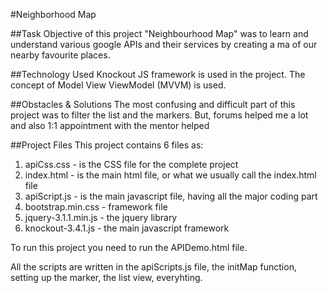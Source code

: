 #Neighborhood Map

##Task
Objective of this project "Neighbourhood Map" was to learn and understand various google APIs and their services by creating a ma of our nearby favourite places.

##Technology Used
Knockout JS framework is used in the project. The concept of Model View ViewModel (MVVM) is used.

##Obstacles & Solutions
The most confusing and difficult part of this project was to filter the list and the markers. But, forums helped me a lot and also 1:1 appointment with the mentor helped

##Project Files
This project contains 6 files as:

1. apiCss.css - is the CSS file for the complete project
2. index.html - is the main html file, or what we usually call the index.html file
3. apiScript.js - is the main javascript file, having all the major coding part
4. bootstrap.min.css - framework file
5. jquery-3.1.1.min.js - the jquery library
6. knockout-3.4.1.js - the main javascript framework

To run this project you need to run the APIDemo.html file.

All the scripts are written in the apiScripts.js file, the initMap function, setting up the marker, the list view, everyhting.
 
